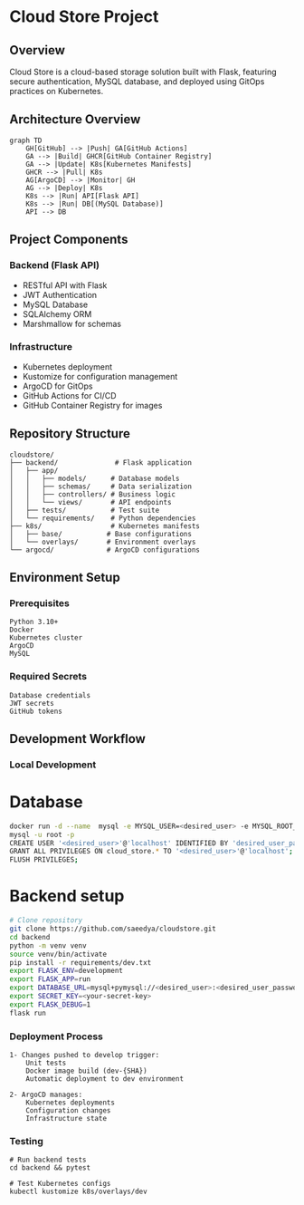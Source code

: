 # Cloud Store Project

## Overview
Cloud Store is a cloud-based storage solution built with Flask, featuring secure authentication, MySQL database, and deployed using GitOps practices on Kubernetes.

## Architecture Overview
```mermaid
graph TD
    GH[GitHub] --> |Push| GA[GitHub Actions]
    GA --> |Build| GHCR[GitHub Container Registry]
    GA --> |Update| K8s[Kubernetes Manifests]
    GHCR --> |Pull| K8s
    AG[ArgoCD] --> |Monitor| GH
    AG --> |Deploy| K8s
    K8s --> |Run| API[Flask API]
    K8s --> |Run| DB[(MySQL Database)]
    API --> DB
```

## Project Components

### Backend (Flask API)
- RESTful API with Flask
- JWT Authentication
- MySQL Database
- SQLAlchemy ORM
- Marshmallow for schemas

### Infrastructure
- Kubernetes deployment
- Kustomize for configuration management
- ArgoCD for GitOps
- GitHub Actions for CI/CD
- GitHub Container Registry for images

## Repository Structure

```
cloudstore/
├── backend/              # Flask application
│   ├── app/
│   │   ├── models/      # Database models
│   │   ├── schemas/     # Data serialization
│   │   ├── controllers/ # Business logic
│   │   └── views/       # API endpoints
│   ├── tests/           # Test suite
│   └── requirements/    # Python dependencies
├── k8s/                 # Kubernetes manifests
│   ├── base/           # Base configurations
│   └── overlays/       # Environment overlays
└── argocd/             # ArgoCD configurations
```

## Environment Setup
### Prerequisites

    Python 3.10+
    Docker
    Kubernetes cluster
    ArgoCD
    MySQL

### Required Secrets

    Database credentials
    JWT secrets
    GitHub tokens

## Development Workflow

### Local Development
# Database
```bash
docker run -d --name  mysql -e MYSQL_USER=<desired_user> -e MYSQL_ROOT_PASSWORD=<desired_root_password> -e MYSQL_DATABASE=cloud_store -p 3306:3306 mysql:8
mysql -u root -p
CREATE USER '<desired_user>'@'localhost' IDENTIFIED BY 'desired_user_password>';
GRANT ALL PRIVILEGES ON cloud_store.* TO '<desired_user>'@'localhost';
FLUSH PRIVILEGES;
```

# Backend setup
```bash
# Clone repository
git clone https://github.com/saeedya/cloudstore.git
cd backend
python -m venv venv
source venv/bin/activate
pip install -r requirements/dev.txt
export FLASK_ENV=development
export FLASK_APP=run
export DATABASE_URL=mysql+pymysql://<desired_user>:<desired_user_password>@localhost:3306/cloud_store
export SECRET_KEY=<your-secret-key>
export FLASK_DEBUG=1
flask run
```

### Deployment Process
    1- Changes pushed to develop trigger:
        Unit tests
        Docker image build (dev-{SHA})
        Automatic deployment to dev environment

    2- ArgoCD manages:
        Kubernetes deployments
        Configuration changes
        Infrastructure state

### Testing
```
# Run backend tests
cd backend && pytest

# Test Kubernetes configs
kubectl kustomize k8s/overlays/dev
```



